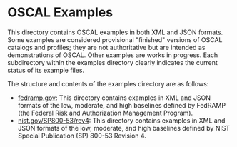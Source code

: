 # OSCAL Examples

This directory contains OSCAL examples in both XML and JSON formats. Some examples are considered provisional "finished" versions of OSCAL catalogs and profiles; they are not authoritative but are intended as demonstrations of OSCAL. Other examples are works in progress. Each subdirectory within the examples directory clearly indicates the current status of its example files.

The structure and contents of the examples directory are as follows:

 * [fedramp.gov](fedramp.gov): This directory contains examples in XML and JSON formats of the low, moderate, and high baselines defined by FedRAMP (the Federal Risk and Authorization Management Program).
 * [nist.gov/SP800-53/rev4](nist.gov/SP800-53/rev4): This directory contains examples in XML and JSON formats of the low, moderate, and high baselines defined by NIST Special Publication (SP) 800-53 Revision 4.

